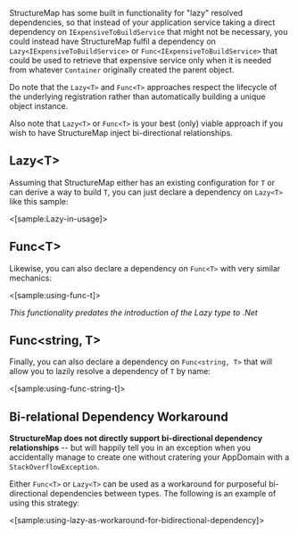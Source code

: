 <!--Title:Lazy Resolution-->

StructureMap has some built in functionality for "lazy" resolved dependencies, so that instead of your
application service taking a direct dependency on `IExpensiveToBuildService` that might not be necessary,
you could instead have StructureMap fulfil a dependency on `Lazy<IExpensiveToBuildService>` or `Func<IExpensiveToBuildService>`
that could be used to retrieve that expensive service only when it is needed from whatever `Container` originally created
the parent object.

Do note that the `Lazy<T>` and `Func<T>` approaches respect the lifecycle of the underlying registration rather than
automatically building a unique object instance.

Also note that `Lazy<T>` or `Func<T>` is your best (only) viable approach if you wish to have StructureMap inject bi-directional
relationships.

## Lazy&lt;T&gt;

Assuming that StructureMap either has an existing configuration for `T` or can
derive a way to build `T`, you can just declare a dependency on `Lazy<T>` like this sample:

<[sample:Lazy-in-usage]>


## Func&lt;T&gt;

Likewise, you can also declare a dependency on `Func<T>` with very similar mechanics:

<[sample:using-func-t]>

_This functionality predates the introduction of the Lazy type to .Net_

## Func&lt;string, T&gt;

Finally, you can also declare a dependency on `Func<string, T>` that will allow you to lazily
resolve a dependency of `T` by name:

<[sample:using-func-string-t]>

## Bi-relational Dependency Workaround

**StructureMap does not directly support bi-directional dependency relationships** -- but will happily tell you in an exception when
you accidentally manage to create one without cratering your AppDomain with a `StackOverflowException`.

Either `Func<T>` or `Lazy<T>` can be used as a workaround for purposeful bi-directional dependencies between types. The
following is an example of using this strategy:

<[sample:using-lazy-as-workaround-for-bidirectional-dependency]>